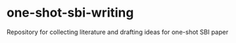 # one-shot-sbi-writing
Repository for collecting literature and drafting ideas for one-shot SBI paper
